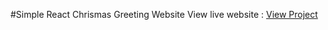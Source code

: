 #Simple React Chrismas Greeting Website
View live website : [View Project](https://adityamanojshinde.github.io/react_chismas_greeting/)
